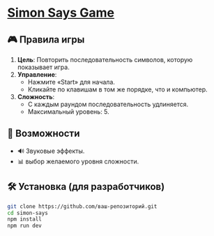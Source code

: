 # [Simon Says Game](https://forest-pancake1.github.io/simon-says/)  

## 🎮 Правила игры  
1. **Цель**: Повторить последовательность символов, которую показывает игра.  
2. **Управление**:
   - Нажмите «Start» для начала.  
   - Кликайте по клавишам в том же порядке, что и компьютер.  
4. **Сложность**:
   - С каждым раундом последовательность удлиняется.  
   - Максимальный уровень: 5.

## 🚀 Возможности  
- 🔊 Звуковые эффекты.  
- 📊 выбор желаемого уровня сложности. 

## 🛠 Установка (для разработчиков)  
```bash
git clone https://github.com/ваш-репозиторий.git  
cd simon-says  
npm install  
npm run dev  
